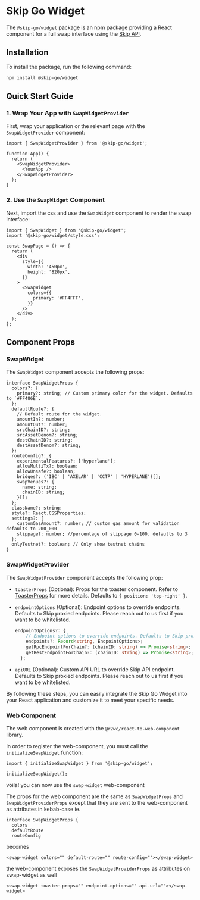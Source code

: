 # Skip Go Widget

The `@skip-go/widget` package is an npm package providing a React component for a full swap interface using the [Skip API](https://skip.money/).

## Installation

To install the package, run the following command:

```bash
npm install @skip-go/widget
```

## Quick Start Guide

### 1. Wrap Your App with `SwapWidgetProvider`

First, wrap your application or the relevant page with the `SwapWidgetProvider` component:

```tsx
import { SwapWidgetProvider } from '@skip-go/widget';

function App() {
  return (
    <SwapWidgetProvider>
      <YourApp />
    </SwapWidgetProvider>
  );
}
```

### 2. Use the `SwapWidget` Component

Next, import the css and use the `SwapWidget` component to render the swap interface:

```tsx
import { SwapWidget } from '@skip-go/widget';
import '@skip-go/widget/style.css';

const SwapPage = () => {
  return (
    <div
      style={{
        width: '450px',
        height: '820px',
      }}
    >
      <SwapWidget
        colors={{
          primary: '#FF4FFF',
        }}
      />
    </div>
  );
};
```

## Component Props

### SwapWidget

The `SwapWidget` component accepts the following props:

```tsx
interface SwapWidgetProps {
  colors?: {
    primary?: string; // Custom primary color for the widget. Defaults to `#FF486E`.
  };
  defaultRoute?: {
    // Default route for the widget.
    amountIn?: number;
    amountOut?: number;
    srcChainID?: string;
    srcAssetDenom?: string;
    destChainID?: string;
    destAssetDenom?: string;
  };
  routeConfig?: {
    experimentalFeatures?: ['hyperlane'];
    allowMultiTx?: boolean;
    allowUnsafe?: boolean;
    bridges?: ('IBC' | 'AXELAR' | 'CCTP' | 'HYPERLANE')[];
    swapVenues?: {
      name: string;
      chainID: string;
    }[];
  };
  className?: string;
  style?: React.CSSProperties;
  settings?: {
    customGasAmount?: number; // custom gas amount for validation defaults to 200_000
    slippage?: number; //percentage of slippage 0-100. defaults to 3
  };
  onlyTestnet?: boolean; // Only show testnet chains
}
```

### SwapWidgetProvider

The `SwapWidgetProvider` component accepts the following prop:

- `toasterProps` (Optional): Props for the toaster component. Refer to [ToasterProps](https://react-hot-toast.com/docs/toast-options) for more details. Defaults to `{ position: 'top-right' }`.
- `endpointOptions` (Optional): Endpoint options to override endpoints. Defaults to Skip proxied endpoints. Please reach out to us first if you want to be whitelisted.

  ```ts
  endpointOptions?: {
      // Endpoint options to override endpoints. Defaults to Skip proxied endpoints. Please reach out to us first if you want to be whitelisted.
      endpoints?: Record<string, EndpointOptions>;
      getRpcEndpointForChain?: (chainID: string) => Promise<string>;
      getRestEndpointForChain?: (chainID: string) => Promise<string>;
    };
  ```

- `apiURL` (Optional): Custom API URL to override Skip API endpoint. Defaults to Skip proxied endpoints. Please reach out to us first if you want to be whitelisted.

By following these steps, you can easily integrate the Skip Go Widget into your React application and customize it to meet your specific needs.

### Web Component

The web component is created with the `@r2wc/react-to-web-component` library.

In order to register the web-component, you must call the `initializeSwapWidget` function:

```tsx
import { initializeSwapWidget } from '@skip-go/widget';

initializeSwapWidget();
```

voila! you can now use the `swap-widget` web-component

The props for the web component are the same as `SwapWidgetProps` and `SwapWidgetProviderProps` except that
they are sent to the web-component as attributes in kebab-case ie.

```tsx
interface SwapWidgetProps {
  colors
  defaultRoute
  routeConfig
```

becomes

```tsx
<swap-widget colors="" default-route="" route-config=""></swap-widget>
```

the web-component exposes the `SwapWidgetProviderProps` as attributes on swap-widget as well

```tsx
<swap-widget toaster-props="" endpoint-options="" api-url=""></swap-widget>
```
